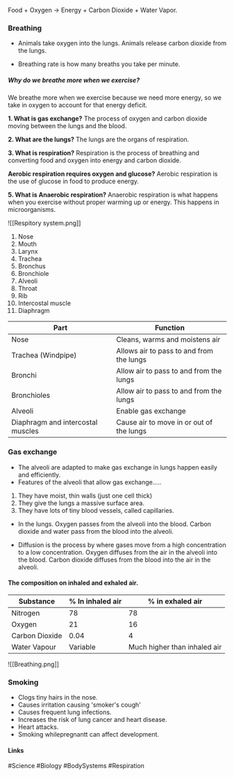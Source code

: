 Food + Oxygen → Energy + Carbon Dioxide + Water Vapor.

### Breathing

- Animals take oxygen into the lungs. Animals release carbon dioxide from the lungs.

- Breathing rate is how many breaths you take per minute.

##### Why do we breathe more when we exercise?

We breathe more when we exercise because we need more energy, so we take in oxygen to account for that energy deficit.

**1. What is gas exchange?**
The process of oxygen and carbon dioxide moving between the lungs and the blood.

**2. What are the lungs?**
The lungs are the organs of respiration.

**3. What is respiration?**
Respiration is the process of breathing and converting food and oxygen into energy and carbon dioxide.

**Aerobic respiration requires oxygen and glucose?**
Aerobic respiration is the use of glucose in food to produce energy.

**5. What is Anaerobic respiration?**
Anaerobic respiration is what happens when you exercise without proper warming up or energy. This happens in microorganisms.

![[Respitory system.png]]
1. Nose
2. Mouth
3. Larynx
4. Trachea
5. Bronchus
6. Bronchiole
7. Alveoli
8. Throat
9. Rib
10. Intercostal muscle
11. Diaphragm

| Part                              | Function                                 |
| --------------------------------- | ---------------------------------------- |
| Nose                              | Cleans, warms and moistens air           |
| Trachea (Windpipe)                | Allows air to pass to and from the lungs |
| Bronchi                           | Allow air to pass to and from the lungs  |
| Bronchioles                       | Allow air to pass to and from the lungs  |
| Alveoli                           | Enable gas exchange                      | 
| Diaphragm and intercostal muscles | Cause air to move in or out of the lungs |

### Gas exchange

- The alveoli are adapted to make gas exchange in lungs happen easily and efficiently.
- Features of the alveoli that allow gas exchange.....

1. They have moist, thin walls (just one cell thick)
2. They give the lungs a massive surface area.
3. They have lots of tiny blood vessels, called capillaries.

- In the lungs. Oxygen passes from the alveoli into the blood. Carbon dioxide and water pass from the blood into the alveoli.

- Diffusion is the process by where gases move from a high concentration to a low concentration. Oxygen diffuses from the air in the alveoli into the blood. Carbon dioxide diffuses from the blood into the air in the alveoli.

#### The composition on inhaled and exhaled air.

| Substance      | % In inhaled air | % in exhaled air             |
| -------------- | ---------------- | ---------------------------- |
| Nitrogen       | 78               | 78                           |
| Oxygen         | 21               | 16                           |
| Carbon Dioxide | 0.04             | 4                            |
| Water Vapour   | Variable         | Much higher than inhaled air |

![[Breathing.png]]

### Smoking

- Clogs tiny hairs in the nose.
- Causes irritation causing 'smoker's cough'
- Causes frequent lung infections.
- Increases the risk of lung cancer and heart disease.
- Heart attacks.
- Smoking whilepregnantt can affect development.

#### Links
#Science #Biology #BodySystems #Respiration
